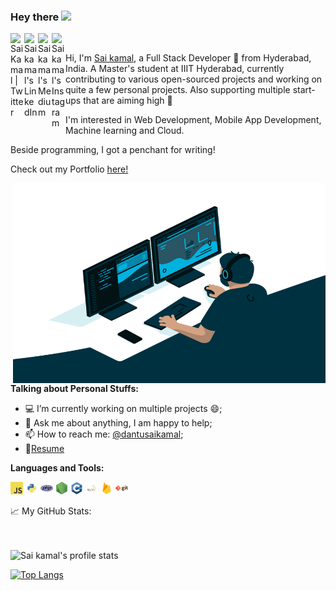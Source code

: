 ### Hey there <img src="https://media.giphy.com/media/hvRJCLFzcasrR4ia7z/giphy.gif" width="25px">

<a href="https://twitter.com/Saikamaldantu">
  <img align="left" alt="Sai Kamal | Twitter" width="22px" src="https://cdn.jsdelivr.net/npm/simple-icons@v3/icons/twitter.svg" />
</a>
<a href="https://www.linkedin.com/in/dantu-sai-kamal/">
  <img align="left" alt="Sai kamal's LinkedIn" width="22px" src="https://cdn.jsdelivr.net/npm/simple-icons@v3/icons/linkedin.svg" />
</a>
<a href="https://dantusaikamal.medium.com/">
  <img align="left" alt="Sai kamal's Medium" width="22px" src="https://cdn.jsdelivr.net/npm/simple-icons@v3/icons/medium.svg" />
</a>
<a href="https://www.instagram.com/sai_kamal7//">
  <img align="left" alt="Sai kamal's Instagram" width="22px" src="https://cdn.jsdelivr.net/npm/simple-icons@v3/icons/instagram.svg" />
</a>


<br />

Hi, I'm [Sai kamal](https://www.linkedin.com/in/dantu-sai-kamal/), a Full Stack Developer 🚀 from Hyderabad, India. 
A Master's student at IIIT Hyderabad, currently contributing to various open-sourced projects and working on quite a few personal projects. Also supporting multiple start-ups that are aiming high 🌟

I'm interested in Web Development, Mobile App Development, Machine learning and Cloud.

Beside programming, I got a penchant for writing!

Check out my Portfolio [here!](https://portfolio-hrhib0gij-dantusaikamals-projects.vercel.app/)

<img align="right" alt="GIF" src="https://github.com/Dantusaikamal/Dantusaikamal/blob/main/code.gif?raw=true" width="500" height="320" />
  
**Talking about Personal Stuffs:**

- 💻 I’m currently working on multiple projects :smile:;
- 💬 Ask me about anything, I am happy to help;
- 📫 How to reach me: [@dantusaikamal](https://www.linkedin.com/in/dantu-sai-kamal/);
- 📝[Resume](https://drive.google.com/file/d/1VF88Pgb1wC50tFIppiJ9o2uPKsLsNr2N/view?usp=sharing)

**Languages and Tools:**  

<code><img height="20" src="https://raw.githubusercontent.com/github/explore/80688e429a7d4ef2fca1e82350fe8e3517d3494d/topics/javascript/javascript.png"></code>
<code><img height="20" src="https://raw.githubusercontent.com/github/explore/80688e429a7d4ef2fca1e82350fe8e3517d3494d/topics/python/python.png"></code>
<code><img height="20" src="https://raw.githubusercontent.com/github/explore/80688e429a7d4ef2fca1e82350fe8e3517d3494d/topics/php/php.png"></code>
<code><img height="20" src="https://raw.githubusercontent.com/github/explore/80688e429a7d4ef2fca1e82350fe8e3517d3494d/topics/nodejs/nodejs.png"></code>
<code><img height="20" src="https://raw.githubusercontent.com/github/explore/80688e429a7d4ef2fca1e82350fe8e3517d3494d/topics/cpp/cpp.png"></code>
<code><img height="20" src="https://raw.githubusercontent.com/github/explore/80688e429a7d4ef2fca1e82350fe8e3517d3494d/topics/mysql/mysql.png"></code>
<code><img height="20" src="https://raw.githubusercontent.com/github/explore/80688e429a7d4ef2fca1e82350fe8e3517d3494d/topics/firebase/firebase.png"></code>
<code><img height="20" src="https://raw.githubusercontent.com/github/explore/80688e429a7d4ef2fca1e82350fe8e3517d3494d/topics/git/git.png"></code>


<summary>📈 My GitHub Stats: </summary>
<br>
<br>
<p align="left"> <img align="left" alt="Sai kamal's profile stats" src="https://github-readme-stats.vercel.app/api?username=dantusaikamal&show_icons=true&theme=gotham" alt="dantusaikamal" />

<br>
  
  [![Top Langs](https://github-readme-stats.vercel.app/api/top-langs/?username=dantusaikamal&layout=compact)](https://github.com/dantusaikamal/github-readme-stats)
